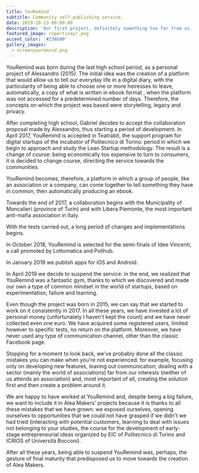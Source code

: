 ```yaml
---
title: YouRemind
subtitle: Community self-publishing service.
date: 2019-10-13 00:00:00
description: 'Our first project, definitely something too far from us.'
featured_image: copertinayr.png
accent_color: '#236b90'
gallery_images:
  - screenyouremind.png
---
```


YouRemind was born during the last high school period, as a personal project of Alessandro (2015). The initial idea was the creation of a platform that would allow us to tell our everyday life in a digital diary, with the particularity of being able to choose one or more heiresses to leave, automatically, a copy of what is written in ebook format , when the platform was not accessed for a predetermined number of days. Therefore, the concepts on which the project was based were storytelling, legacy and privacy.

After completing high school, Gabriel decides to accept the collaboration proposal made by Alessandro, thus starting a period of development. In April 2017, YouRemind is accepted in Teatrabit, the support program for digital startups of the incubator of Politecnico di Torino: period in which we begin to approach and study the Lean Startup methodology. The result is a change of course: being economically too expensive to turn to consumers, it is decided to change course, directing the service towards the communities.

YouRemind becomes, therefore, a platform in which a group of people, like an association or a company, can come together to tell something they have in common, then automatically producing an ebook.

Towards the end of 2017, a collaboration begins with the Municipality of Moncalieri (province of Turin) and with Libera Piemonte, the most important anti-mafia association in Italy.

With the tests carried out, a long period of changes and implementations begins.

In October 2018, YouRemind is selected for the semi-finals of Idee Vincenti, a call promoted by Lottomatica and Polihub.

In January 2019 we publish apps for iOS and Android.

In April 2019 we decide to suspend the service: in the end, we realized that YouRemind was a fantastic gym, thanks to which we discovered and made our own a type of common mindset in the world of startups, based on experimentation, failure and learning.

Even though the project was born in 2015, we can say that we started to work on it consistently in 2017. In all these years, we have invested a lot of personal money (unfortunately I haven't kept the count) and we have never collected even one euro. We have acquired some registered users, limited however to specific tests, no return on the platform. Moreover, we have never used any type of communication channel, other than the classic Facebook page.

Stopping for a moment to look back, we've probably done all the classic mistakes you can make when you're not experienced: for example, focusing only on developing new features, leaving out communication; dealing with a sector (mainly the world of associations) far from our interests (neither of us attends an association) and, most important of all, creating the solution first and then create a problem around it.

We are happy to have worked at YouRemind and, despite being a big failure, we want to include it in Alea Makers' projects because it is thanks to all these mistakes that we have grown: we exposed ourselves, opening ourselves to opportunities that we could not have grasped if we didn't we had tried (interacting with potential customers, learning to deal with issues not belonging to your studies, the course for the development of early-stage entrepreneurial ideas organized by EIC of Politecnico di Torino and ICRIOS of Universit&agrave; Bocconi).

After all these years, being able to suspend YouRemind was, perhaps, the gesture of final maturity that predisposed us to move towards the creation of Alea Makers.

&nbsp;